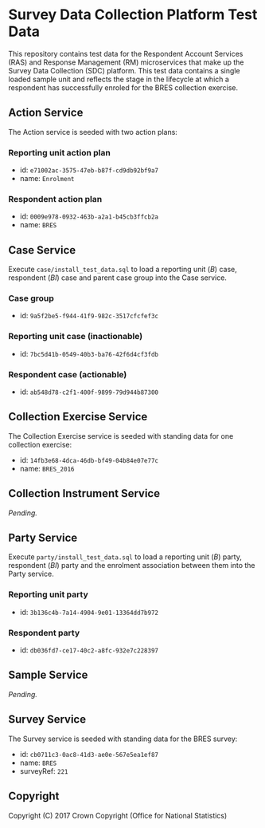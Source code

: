 # Survey Data Collection Platform Test Data
This repository contains test data for the Respondent Account Services (RAS) and Response Management (RM) microservices that make up the Survey Data Collection (SDC) platform. This test data contains a single loaded sample unit and reflects the stage in the lifecycle at which a respondent has successfully enroled for the BRES collection exercise.

## Action Service
The Action service is seeded with two action plans:

### Reporting unit action plan
* id: `e71002ac-3575-47eb-b87f-cd9db92bf9a7`
* name: `Enrolment`

### Respondent action plan
* id: `0009e978-0932-463b-a2a1-b45cb3ffcb2a`
* name: `BRES`

## Case Service
Execute `case/install_test_data.sql` to load a reporting unit (*B*) case, respondent (*BI*) case and parent case group into the Case service.

### Case group
* id: `9a5f2be5-f944-41f9-982c-3517cfcfef3c`

### Reporting unit case (inactionable)
* id: `7bc5d41b-0549-40b3-ba76-42f6d4cf3fdb`

### Respondent case (actionable)
* id: `ab548d78-c2f1-400f-9899-79d944b87300`

## Collection Exercise Service
The Collection Exercise service is seeded with standing data for one collection exercise:

* id: `14fb3e68-4dca-46db-bf49-04b84e07e77c`
* name: `BRES_2016`

## Collection Instrument Service
*Pending.*

## Party Service
Execute `party/install_test_data.sql` to load a reporting unit (*B*) party, respondent (*BI*) party and the enrolment association between them into the Party service.

### Reporting unit party
* id: `3b136c4b-7a14-4904-9e01-13364dd7b972`

### Respondent party
* id: `db036fd7-ce17-40c2-a8fc-932e7c228397`

## Sample Service
*Pending.*

## Survey Service
The Survey service is seeded with standing data for the BRES survey:

* id: `cb0711c3-0ac8-41d3-ae0e-567e5ea1ef87`
* name: `BRES`
* surveyRef: `221`

## Copyright
Copyright (C) 2017 Crown Copyright (Office for National Statistics)